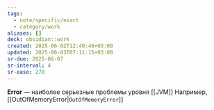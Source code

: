 ```yaml
---
tags:
  - note/specific/exact
  - category/work
aliases: []
deck: obsidian::work
created: 2025-06-02T12:40:46+03:00
updated: 2025-06-03T07:11:15+03:00
sr-due: 2025-06-07
sr-interval: 4
sr-ease: 270
---
```


**Error**
—
наиболее серьезные проблемы уровня [[JVM]]
Например, [[OutOfMemoryError|`OutOfMemeryError`]]
